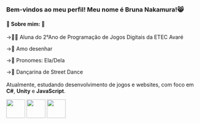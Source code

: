 <h3> Bem-vindos ao meu perfil! Meu nome é Bruna Nakamura!😸</h3>

<h4>💋 Sobre mim: 💋</h4>

->🙋‍♀️ Aluna do 2°Ano de Programação de Jogos Digitais da ETEC Avaré

->🎨 Amo desenhar

->👩 Pronomes: Ela/Dela 

->💃 Dançarina de Street Dance
<br>
<br>
Atualmente, estudando desenvolvimento de jogos e websites, com foco em **C#**, **Unity** e **JavaScript**.

<div style='display:inline'>

<img width='50' height='50' src="https://cdn.jsdelivr.net/gh/devicons/devicon@latest/icons/csharp/csharp-original.svg" />

<img width='50' height='50' src="https://cdn.jsdelivr.net/gh/devicons/devicon@latest/icons/unity/unity-original.svg" />

<img width='50' height='50' src="https://cdn.jsdelivr.net/gh/devicons/devicon@latest/icons/javascript/javascript-original.svg" />
          
          

